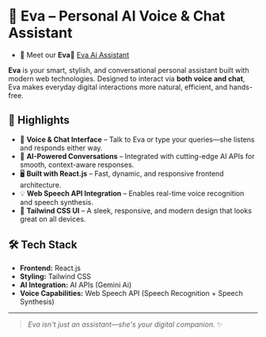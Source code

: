 # 🤖 Eva – Personal AI Voice & Chat Assistant

- 🔗 Meet our **Eva🤖** [Eva Ai Assistant](https://eva-ai-assistant.vercel.app/)

**Eva** is your smart, stylish, and conversational personal assistant built with modern web technologies. Designed to interact via **both voice and chat**, Eva makes everyday digital interactions more natural, efficient, and hands-free.

## 🌟 Highlights

- 🎤 **Voice & Chat Interface** – Talk to Eva or type your queries—she listens and responds either way.
- 🧠 **AI-Powered Conversations** – Integrated with cutting-edge AI APIs for smooth, context-aware responses.
- 🖥️ **Built with React.js** – Fast, dynamic, and responsive frontend architecture.
- 💡 **Web Speech API Integration** – Enables real-time voice recognition and speech synthesis.
- 🎨 **Tailwind CSS UI** – A sleek, responsive, and modern design that looks great on all devices.

## 🛠️ Tech Stack
- **Frontend:** React.js
- **Styling:** Tailwind CSS
- **AI Integration:** AI APIs (Gemini Ai)
- **Voice Capabilities:** Web Speech API (Speech Recognition + Speech Synthesis)



---

> *Eva isn't just an assistant—she's your digital companion.* ✨